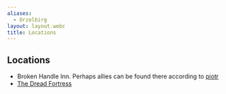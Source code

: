 ```yaml
---
aliases:
  - Orzelbirg
layout: layout.webc
title: Locations
---
```


## Locations
- Broken Handle Inn. Perhaps allies can be found there according to [piotr](npcs/piotr.md)
- [The Dread Fortress](locations/the-dread-fortress.md)
